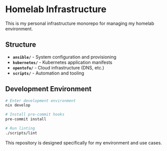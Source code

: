 # Homelab Infrastructure

This is my personal infrastructure monorepo for managing my homelab environment.

## Structure

- **`ansible/`** - System configuration and provisioning
- **`kubernetes/`** - Kubernetes application manifests
- **`opentofu/`** - Cloud infrastructure (DNS, etc.)
- **`scripts/`** - Automation and tooling

## Development Environment

```bash
# Enter development environment
nix develop

# Install pre-commit hooks
pre-commit install

# Run linting
./scripts/lint
```

This repository is designed specifically for my environment and use cases.
